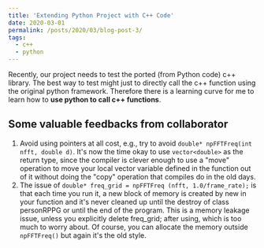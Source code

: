 ```yaml
---
title: 'Extending Python Project with C++ Code'
date: 2020-03-01
permalink: /posts/2020/03/blog-post-3/
tags:
  - c++
  - python
---
```


Recently, our project needs to test the ported (from Python code) c++ library. The best way to test might just to directly call the c++ function using the original python framework. Therefore there is a learning curve for me to learn how to **use python to call c++ functions**.



Some valuable feedbacks from collaborator
------
1. Avoid using pointers at all cost, e.g., try to avoid `double* npFFTFreq(int nfft, double d)`. It's now the time okay to use `vector<double>` as the return type, since the compiler is clever enough to use a "move" operation to move your local vector variable defined in the function out of it without doing the "copy" operation that compiles do in the old days.
1. The issue of `double* freq_grid = npFFTFreq (nfft, 1.0/frame_rate);` is that each time you run it, a new block of memory is created by new in your function and it's never cleaned up until the destroy of class personRPPG or until the end of the program. This is a memory leakage issue, unless you explicitly delete freq_grid; after using, which is too much to worry about. Of course, you can allocate the memory outside `npFFTFreq()` but again it's the old style.